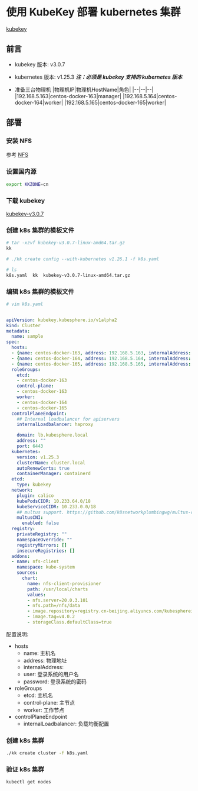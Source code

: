 # 使用 KubeKey 部署 kubernetes 集群

[kubekey](https://github.com/kubesphere/kubekey 'kubekey')

## 前言

- kubekey 版本: v3.0.7

- kubernetes 版本: v1.25.3
   ***注：必须是 kubekey 支持的 kubernetes 版本***

- 准备三台物理机
    |物理机IP|物理机HostName|角色|
    |--|--|--|
    |192.168.5.163|centos-docker-163|manager|
    |192.168.5.164|centos-docker-164|worker|
    |192.168.5.165|centos-docker-165|worker|

## 部署

### 安装 NFS

参考 [NFS](./动态NFS.md 'NFS')

### 设置国内源

```bash
export KKZONE=cn
```

### 下载 kubekey

[kubekey-v3.0.7](https://github.com/kubesphere/kubekey/releases/download/v3.0.7/kubekey-v3.0.7-linux-amd64.tar.gz 'kubekey-v3.0.7')

### 创建 k8s 集群的模板文件

```bash
# tar -xzvf kubekey-v3.0.7-linux-amd64.tar.gz
kk

# ./kk create config --with-kubernetes v1.26.1 -f k8s.yaml

# ls
k8s.yaml  kk  kubekey-v3.0.7-linux-amd64.tar.gz
```

### 编辑 k8s 集群的模板文件

```bash
# vim k8s.yaml
```

```yml

apiVersion: kubekey.kubesphere.io/v1alpha2
kind: Cluster
metadata:
  name: sample
spec:
  hosts:
  - {name: centos-docker-163, address: 192.168.5.163, internalAddress: 192.168.5.163, user: root, password: "X"}
  - {name: centos-docker-164, address: 192.168.5.164, internalAddress: 192.168.5.164, user: root, password: "X"}
  - {name: centos-docker-165, address: 192.168.5.165, internalAddress: 192.168.5.165, user: root, password: "X"}
  roleGroups:
    etcd:
    - centos-docker-163
    control-plane: 
    - centos-docker-163
    worker:
    - centos-docker-164
    - centos-docker-165
  controlPlaneEndpoint:
    ## Internal loadbalancer for apiservers 
    internalLoadbalancer: haproxy

    domain: lb.kubesphere.local
    address: ""
    port: 6443
  kubernetes:
    version: v1.25.3
    clusterName: cluster.local
    autoRenewCerts: true
    containerManager: containerd
  etcd:
    type: kubekey
  network:
    plugin: calico
    kubePodsCIDR: 10.233.64.0/18
    kubeServiceCIDR: 10.233.0.0/18
    ## multus support. https://github.com/k8snetworkplumbingwg/multus-cni
    multusCNI:
      enabled: false
  registry:
    privateRegistry: ""
    namespaceOverride: ""
    registryMirrors: []
    insecureRegistries: []
  addons:
  - name: nfs-client 
    namespace: kube-system
    sources:
      chart:
        name: nfs-client-provisioner
        path: /usr/local/charts
        values:
        - nfs.server=20.0.3.101
        - nfs.path=/nfs/data
        - image.repository=registry.cn-beijing.aliyuncs.com/kubesphereio/nfs-subdir-external-provisioner
        - image.tag=v4.0.2
        - storageClass.defaultClass=true


```

配置说明:

- hosts
   - name: 主机名
   - address: 物理地址
   - internalAddress: 
   - user: 登录系统的用户名
   - password: 登录系统的密码
- roleGroups
   - etcd: 主机名
   - control-plane:  主节点
   - worker: 工作节点
- controlPlaneEndpoint
   - internalLoadbalancer: 负载均衡配置

### 创建 k8s 集群

```bash
./kk create cluster -f k8s.yaml
```

### 验证 k8s 集群

```bash
kubectl get nodes
```
